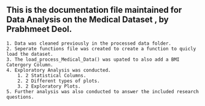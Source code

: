 ## This is the documentation file maintained for Data Analysis on the Medical Dataset , by Prabhmeet Deol.

	1. Data was cleaned previously in the processed data folder.
	2. Seperate functions file was created to create a function to quicly load the dataset.
	3. The load_process_Medical_Data() was upated to also add a BMI Catergory Column.
	4. Exploratory Analysis was conducted.
		1. 2 Statistical Columns.
		2. 2 Different types of plots.
		3. 2 Exploratory Plots.
	5. Further analysis was also conducted to answer the included research questions.

